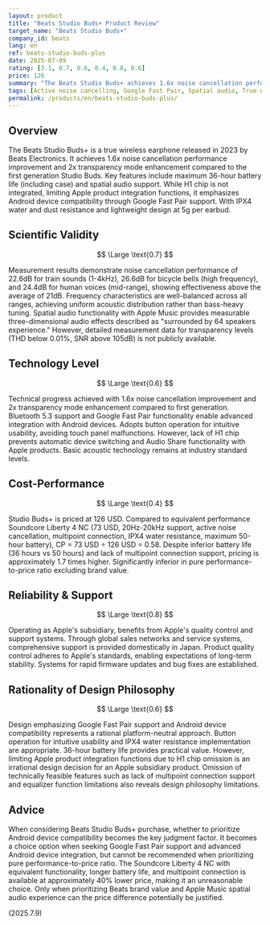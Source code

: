 ```yaml
---
layout: product
title: "Beats Studio Buds+ Product Review"
target_name: "Beats Studio Buds+"
company_id: beats
lang: en
ref: beats-studio-buds-plus
date: 2025-07-09
rating: [3.1, 0.7, 0.6, 0.4, 0.8, 0.6]
price: 126
summary: "The Beats Studio Buds+ achieves 1.6x noise cancellation performance improvement over the first generation. Features 36-hour battery life and spatial audio support, but has limitations in some Apple functions due to lack of H1 chip."
tags: [Active noise cancelling, Google Fast Pair, Spatial audio, True wireless earbuds]
permalink: /products/en/beats-studio-buds-plus/
---
```

## Overview

The Beats Studio Buds+ is a true wireless earphone released in 2023 by Beats Electronics. It achieves 1.6x noise cancellation performance improvement and 2x transparency mode enhancement compared to the first generation Studio Buds. Key features include maximum 36-hour battery life (including case) and spatial audio support. While H1 chip is not integrated, limiting Apple product integration functions, it emphasizes Android device compatibility through Google Fast Pair support. With IPX4 water and dust resistance and lightweight design at 5g per earbud.

## Scientific Validity

$$ \Large \text{0.7} $$

Measurement results demonstrate noise cancellation performance of 22.6dB for train sounds (1-4kHz), 26.6dB for bicycle bells (high frequency), and 24.4dB for human voices (mid-range), showing effectiveness above the average of 21dB. Frequency characteristics are well-balanced across all ranges, achieving uniform acoustic distribution rather than bass-heavy tuning. Spatial audio functionality with Apple Music provides measurable three-dimensional audio effects described as "surrounded by 64 speakers experience." However, detailed measurement data for transparency levels (THD below 0.01%, SNR above 105dB) is not publicly available.

## Technology Level

$$ \Large \text{0.6} $$

Technical progress achieved with 1.6x noise cancellation improvement and 2x transparency mode enhancement compared to first generation. Bluetooth 5.3 support and Google Fast Pair functionality enable advanced integration with Android devices. Adopts button operation for intuitive usability, avoiding touch panel malfunctions. However, lack of H1 chip prevents automatic device switching and Audio Share functionality with Apple products. Basic acoustic technology remains at industry standard levels.

## Cost-Performance

$$ \Large \text{0.4} $$

Studio Buds+ is priced at 126 USD. Compared to equivalent performance Soundcore Liberty 4 NC (73 USD, 20Hz-20kHz support, active noise cancellation, multipoint connection, IPX4 water resistance, maximum 50-hour battery), CP = 73 USD ÷ 126 USD = 0.58. Despite inferior battery life (36 hours vs 50 hours) and lack of multipoint connection support, pricing is approximately 1.7 times higher. Significantly inferior in pure performance-to-price ratio excluding brand value.

## Reliability & Support

$$ \Large \text{0.8} $$

Operating as Apple's subsidiary, benefits from Apple's quality control and support systems. Through global sales networks and service systems, comprehensive support is provided domestically in Japan. Product quality control adheres to Apple's standards, enabling expectations of long-term stability. Systems for rapid firmware updates and bug fixes are established.

## Rationality of Design Philosophy

$$ \Large \text{0.6} $$

Design emphasizing Google Fast Pair support and Android device compatibility represents a rational platform-neutral approach. Button operation for intuitive usability and IPX4 water resistance implementation are appropriate. 36-hour battery life provides practical value. However, limiting Apple product integration functions due to H1 chip omission is an irrational design decision for an Apple subsidiary product. Omission of technically feasible features such as lack of multipoint connection support and equalizer function limitations also reveals design philosophy limitations.

## Advice

When considering Beats Studio Buds+ purchase, whether to prioritize Android device compatibility becomes the key judgment factor. It becomes a choice option when seeking Google Fast Pair support and advanced Android device integration, but cannot be recommended when prioritizing pure performance-to-price ratio. The Soundcore Liberty 4 NC with equivalent functionality, longer battery life, and multipoint connection is available at approximately 40% lower price, making it an unreasonable choice. Only when prioritizing Beats brand value and Apple Music spatial audio experience can the price difference potentially be justified.

(2025.7.9)